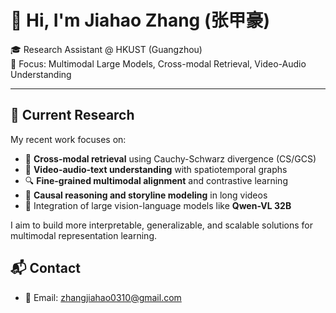 # 👋 Hi, I'm Jiahao Zhang (张甲豪)

🎓 Research Assistant @ HKUST (Guangzhou)  
🔬 Focus: Multimodal Large Models, Cross-modal Retrieval, Video-Audio Understanding

---

## 🧠 Current Research

My recent work focuses on:

- 🔁 **Cross-modal retrieval** using Cauchy-Schwarz divergence (CS/GCS)
- 🎥 **Video-audio-text understanding** with spatiotemporal graphs
- 🔍 **Fine-grained multimodal alignment** and contrastive learning
- 🧩 **Causal reasoning and storyline modeling** in long videos
- 🧠 Integration of large vision-language models like **Qwen-VL 32B**

I aim to build more interpretable, generalizable, and scalable solutions for multimodal representation learning.

## 📬 Contact

- 📧 Email: zhangjiahao0310@gmail.com  
